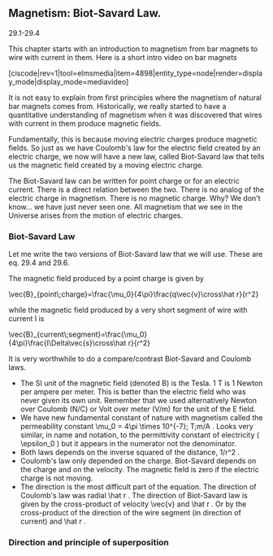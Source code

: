 ## Magnetism: Biot-Savard Law.  

<stop-note title="Read Knight 4ed" icon="stopnoteicons:book-icon">
<span slot="message">29.1-29.4</span>
</stop-note>

This chapter starts with an introduction to magnetism from bar magnets to wire with current in them. Here is a short intro video on bar magnets

[ciscode|rev=1|tool=elmsmedia|item=4898|entity_type=node|render=display_mode|display_mode=mediavideo]

It is not easy to explain from first principles where the magnetism of natural bar magnets comes from. Historically, we really started to have a quantitative understanding of magnetism when it was discovered that wires with current in them produce magnetic fields. 

Fundamentally, this is because moving electric charges produce magnetic fields. So just as we have Coulomb's law for the electric field created by an electric charge, we now will have a new law, called Biot-Savard law that tells us the magnetic field created by a moving electric charge. 

<lrndesign-sidenote label="Instructor Note" icon="bookmark" bg-color="#c2e5f2">
The Biot-Savard law can be written for point charge or for an electric current. There is a direct relation between the two. 
</lrndesign-sidenote>

<lrndesign-sidenote label="Instructor Note" icon="bookmark" bg-color="#c2e5f2">
There is no analog of the electric charge in magnetism. There is no magnetic charge. Why? We don't know... we have just never seen one. All magnetism that we see in the Universe arises from the motion of electric charges. 
</lrndesign-sidenote>

### Biot-Savard Law

Let me write the two versions of Biot-Savard law that we will use. These are eq. 29.4 and 29.6.

The magnetic field produced by a point charge is given by 

<lrn-math>
\vec{B}_{point\;charge}=\frac{\mu_0}{4\pi}\frac{q\vec{v}\cross\hat r}{r^2} </lrn-math>

while the magnetic field produced by a very short segment of wire with current I is 

<lrn-math>
\vec{B}_{current\;segment}=\frac{\mu_0}{4\pi}\frac{I\Delta\vec{s}\cross\hat r}{r^2} </lrn-math>

It is very worthwhile to do a compare/contrast Biot-Savard and Coulomb laws. 

* The SI unit of the magnetic field (denoted B) is the Tesla. 1 T is 1 Newton per ampere per meter. This is better than the electric field who was never given its own unit. Remember that we used alternatively Newton over Coulomb (N/C) or Volt over meter (V/m) for the unit of the E field.  
* We have new fundamental constant of nature with magnetism called the permeability constant <lrn-math>\mu_0 = 4\pi \times 10^{-7}\; T\;m/A </lrn-math>. Looks very similar, in name and notation, to the permittivity constant of electricity ( <lrn-math>\epsilon_0 </lrn-math>) but it appears in the numerator not the denominator.
* Both laws depends on the inverse squared of the distance, <lrn-math> 1/r^2 </lrn-math>.
* Coulomb's law only depended on the charge. Biot-Savard depends on the charge and on the velocity. The magnetic field is zero if the electric charge is not moving. 
* The direction is the most difficult part of the equation. The direction of Coulomb's law was radial <lrn-math> \hat r </lrn-math>. The direction of Biot-Savard law is given by the cross-product of velocity <lrn-math>\vec{v} </lrn-math> and <lrn-math> \hat r </lrn-math>. Or by the cross-product of the direction of the wire segment (in direction of current) and <lrn-math> \hat r </lrn-math>.

### Direction and principle of superposition


